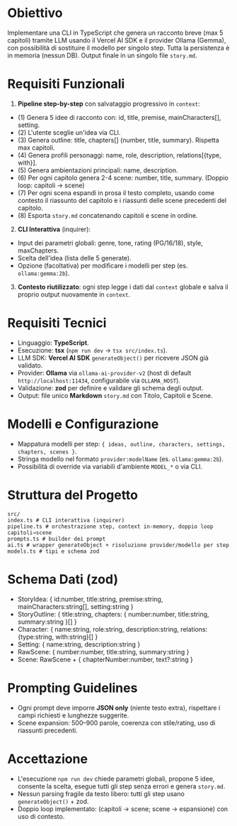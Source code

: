 # Obiettivo
Implementare una CLI in TypeScript che genera un racconto breve (max 5 capitoli) tramite LLM usando il Vercel AI SDK e il provider Ollama (Gemma), con possibilità di sostituire il modello per singolo step. Tutta la persistenza è in memoria (nessun DB). Output finale in un singolo file `story.md`.


# Requisiti Funzionali
1. **Pipeline step-by-step** con salvataggio progressivo in `context`:
- (1) Genera 5 idee di racconto con: id, title, premise, mainCharacters[], setting.
- (2) L'utente sceglie un'idea via CLI.
- (3) Genera outline: title, chapters[] (number, title, summary). Rispetta max capitoli.
- (4) Genera profili personaggi: name, role, description, relations[{type, with}].
- (5) Genera ambientazioni principali: name, description.
- (6) Per ogni capitolo genera 2-4 scene: number, title, summary. (Doppio loop: capitoli → scene)
- (7) Per ogni scena espandi in prosa il testo completo, usando come contesto il riassunto del capitolo e i riassunti delle scene precedenti del capitolo.
- (8) Esporta `story.md` concatenando capitoli e scene in ordine.


2. **CLI Interattiva** (inquirer):
- Input dei parametri globali: genre, tone, rating (PG/16/18), style, maxChapters.
- Scelta dell'idea (lista delle 5 generate).
- Opzione (facoltativa) per modificare i modelli per step (es. `ollama:gemma:2b`).


3. **Contesto riutilizzato**: ogni step legge i dati dal `context` globale e salva il proprio output nuovamente in `context`.


# Requisiti Tecnici
- Linguaggio: **TypeScript**.
- Esecuzione: **tsx** (`npm run dev` → `tsx src/index.ts`).
- LLM SDK: **Vercel AI SDK** `generateObject()` per ricevere JSON già validato.
- Provider: **Ollama** via `ollama-ai-provider-v2` (host di default `http://localhost:11434`, configurabile via `OLLAMA_HOST`).
- Validazione: **zod** per definire e validare gli schema degli output.
- Output: file unico **Markdown** `story.md` con Titolo, Capitoli e Scene.


# Modelli e Configurazione
- Mappatura modelli per step: `{ ideas, outline, characters, settings, chapters, scenes }`.
- Stringa modello nel formato `provider:modelName` (es. `ollama:gemma:2b`).
- Possibilità di override via variabili d'ambiente `MODEL_*` o via CLI.


# Struttura del Progetto
```
src/
index.ts # CLI interattiva (inquirer)
pipeline.ts # orchestrazione step, context in-memory, doppio loop capitoli→scene
prompts.ts # builder dei prompt
ai.ts # wrapper generateObject + risoluzione provider/modello per step
models.ts # tipi e schema zod
```


# Schema Dati (zod)
- StoryIdea: { id:number, title:string, premise:string, mainCharacters:string[], setting:string }
- StoryOutline: { title:string, chapters: { number:number, title:string, summary:string }[] }
- Character: { name:string, role:string, description:string, relations:{type:string, with:string}[] }
- Setting: { name:string, description:string }
- RawScene: { number:number, title:string, summary:string }
- Scene: RawScene + { chapterNumber:number, text?:string }


# Prompting Guidelines
- Ogni prompt deve imporre **JSON only** (niente testo extra), rispettare i campi richiesti e lunghezze suggerite.
- Scene expansion: 500–900 parole, coerenza con stile/rating, uso di riassunti precedenti.


# Accettazione
- L'esecuzione `npm run dev` chiede parametri globali, propone 5 idee, consente la scelta, esegue tutti gli step senza errori e genera `story.md`.
- Nessun parsing fragile da testo libero: tutti gli step usano `generateObject()` + zod.
- Doppio loop implementato: (capitoli → scene; scene → espansione) con uso di contesto.